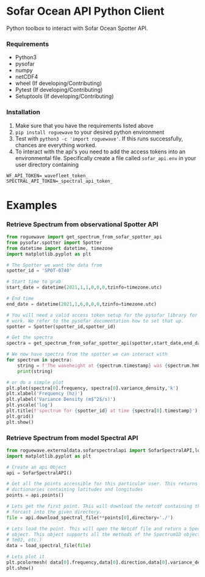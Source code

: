 # Sofar Ocean API Python Client
Python toolbox to interact with Sofar Ocean Spotter API.

### Requirements
- Python3
- pysofar
- numpy
- netCDF4
- wheel (If developing/Contributing)
- Pytest (If developing/Contributing)
- Setuptools (If developing/Contributing)

### Installation
1. Make sure that you have the requirements listed above
2. `pip install roguewave` to your desired python environment
3. Test with `python3 -c 'import roguewave'`. If this runs successfully, chances are everything worked.
4. To interact with the api's you need to add the access tokens into an environmental file. 
   Specifically create a file called `sofar_api.env` in your user directory containing
```shell
WF_API_TOKEN=_wavefleet_token_
SPECTRAL_API_TOKEN=_spectral_api_token_
```



# Examples
### Retrieve Spectrum from observational Spotter API
```python
from roguewave import get_spectrum_from_sofar_spotter_api
from pysofar.spotter import Spotter
from datetime import datetime, timezone
import matplotlib.pyplot as plt

# The Spotter we want the data from
spotter_id = 'SPOT-0740'

# Start time to grab
start_date = datetime(2021,1,1,0,0,0,tzinfo=timezone.utc)

# End time
end_date = datetime(2021,1,6,0,0,0,tzinfo=timezone.utc)

# You will need a valid access token setup for the pysofar library for this to
# work. We refer to the pysofar documentation how to set that up.
spotter = Spotter(spotter_id,spotter_id)

# Get the spectra
spectra = get_spectrum_from_sofar_spotter_api(spotter,start_date,end_date,limit=10)

# We now have spectra from the spotter we can interact with
for spectrum in spectra:
    string = f'The waveheight at {spectrum.timestamp} was {spectrum.hm0()} meter'
    print(string)

# or do a simple plot
plt.plot(spectra[0].frequency, spectra[0].variance_density,'k')
plt.xlabel('Frequency (hz)')
plt.ylabel('Variance Density (m$^2$/s)')
plt.yscale('log')
plt.title(f'spectrum for {spotter_id} at time {spectra[0].timestamp}')
plt.grid()
plt.show()
```

### Retrieve Spectrum from model Spectral API
```python
from roguewave.externaldata.sofarspectralapi import SofarSpectralAPI,load_spectral_file
import matplotlib.pyplot as plt

# Create an api Object
api = SofarSpectralAPI()

# Get all the points accessible for this particular user. This returns a list
# dictionaries containing latitudes and longitudes
points = api.points()

# Lets get the first point. This will download the netcdf containing the spectral
# forcast into the given directory.
file = api.download_spectral_file(**points[0],directory='./')

# Lets load the point. This will open the Netcdf file and return a Spectrum2D
# object. This object supports all the methods of the Spectrum1D object (hm0, 
# tm02, etc.)
data = load_spectral_file(file)

# Lets plot it
plt.pcolormesh( data[0].frequency,data[0].direction,data[0].variance_density )
plt.show()
```